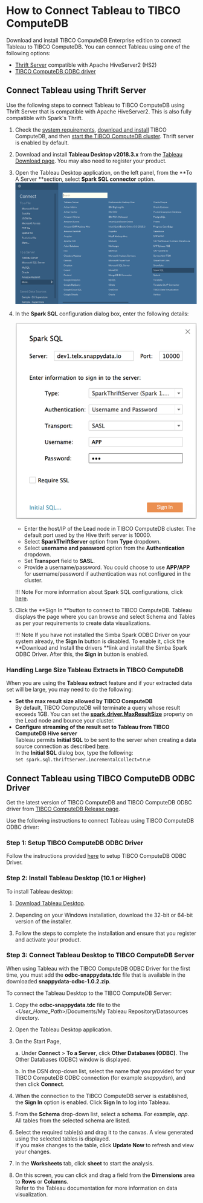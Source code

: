 # How to Connect Tableau to TIBCO ComputeDB

Download and install TIBCO ComputeDB Enterprise edition to connect Tableau to TIBCO ComputeDB. You can connect Tableau using one of the following options:

*	[Thrift Server](#hivesertab) compatible with Apache HiveServer2 (HS2)
*	[TIBCO ComputeDB ODBC driver](#odbcdritab)

<a id=hivesertab></a>
## Connect Tableau using Thrift Server 

Use the following steps to connect Tableau to TIBCO ComputeDB using Thrift Server that is compatible with Apache HiveServer2. This is also fully compatible with Spark's Thrift.

1.	Check the [system requirements](/install/system_requirements.md), [download and install](/install.md) TIBCO ComputeDB, and then [start the TIBCO ComputeDB cluster](./start_snappy_cluster.md). Thrift server is enabled by default.
1.	Download and install **Tableau Desktop v2018.3.x** from the [Tableau Download page](https://www.tableau.com/support/releases/online/2018.3). You may also need to register your product.
2. Open the Tableau Desktop application, on the left panel, from the **To A Server **section, select **Spark SQL connector** option. 
	![Tableau_desktop](../Images/LocateSparkSQL.png)
3. In the **Spark SQL** configuration dialog box, enter the following details:

	![Tableau_desktop](../Images/SparkSQL_ConfigWindow1.png)
    
    *	Enter the host/IP of the Lead node in TIBCO ComputeDB cluster. The default port used by the Hive thrift server is 10000.
    *	Select **SparkThriftServer** option from **Type** dropdown.
    *	Select **username and password** option from the **Authentication** dropdown.
    *	Set **Transport** field to **SASL**.
    *	Provide a username/password. You could choose to use **APP/APP** for username/password if authentication was not configured in the cluster.

    !!! Note
		For more information about Spark SQL configurations, click [here](https://onlinehelp.tableau.com/current/pro/desktop/en-us/examples_sparksql.htm).

4. Click the **Sign In **button to connect to TIBCO ComputeDB. Tableau displays the page where you can browse and select Schema and Tables as per your requirements to create data visualizations.

	!!! Note
    	 If you have not installed the Simba Spark ODBC Driver on your system already, the **Sign In** button is disabled. To enable it, click the **Download and Install the drivers **link and install the Simba Spark ODBC Driver. After this, the **Sign in** button is enabled.

### Handling Large Size Tableau Extracts in TIBCO ComputeDB

When you are using the **Tableau extract** feature and if your extracted data set will be large, you may need to do the following:

*	**Set the max result size allowed by TIBCO ComputeDB**</br> By default, TIBCO ComputeDB will terminate a query whose result exceeds 1GB. You can set the [**spark.driver.MaxResultSize**](../configuring_cluster/property_description.md#sparkdrivermaxresult) property on the Lead node and bounce your cluster.
*	**Configure streaming of the result set to Tableau from TIBCO ComputeDB Hive server**</br>Tableau permits **Initial SQL** to be sent to the server when creating a data source connection as described [here](https://onlinehelp.tableau.com/current/pro/desktop/en-us/connect_basic_initialsql.htm).</br> 
In the **Initial SQL** dialog box, type the following: </br>`set spark.sql.thriftServer.incrementalCollect=true`

<a id=odbcdritab></a>
## Connect Tableau using TIBCO ComputeDB ODBC Driver

Get the latest version of TIBCO ComputeDB and TIBCO ComputeDB ODBC driver from [TIBCO ComputeDB Release page](https://github.com/SnappyDataInc/snappydata/releases). 

Use the following instructions to connect Tableau using TIBCO ComputeDB ODBC driver:

### Step 1: Setup TIBCO ComputeDB ODBC Driver

Follow the instructions provided [here](/setting_up_odbc_driver-tableau_desktop.md) to setup TIBCO ComputeDB ODBC Driver.

### Step 2: Install Tableau Desktop (10.1 or Higher)

To install Tableau desktop:

1. [Download Tableau Desktop](https://www.tableau.com/products/desktop).

2. Depending on your Windows installation, download the 32-bit or 64-bit version of the installer.

3. Follow the steps to complete the installation and ensure that you register and activate your product.

### Step 3: Connect Tableau Desktop to TIBCO ComputeDB Server

When using Tableau with the TIBCO ComputeDB ODBC Driver for the first time, you must add the **odbc-snappydata.tdc** file that is available in the downloaded **snappydata-odbc-1.0.2.zip**.

To connect the Tableau Desktop to the TIBCO ComputeDB Server:

1. Copy the **odbc-snappydata.tdc** file to the <_User_Home_Path_>/Documents/My Tableau Repository/Datasources directory.

2. Open the Tableau Desktop application.

3. On the Start Page,

	a. Under **Connect** > **To a Server**, click **Other Databases (ODBC)**. The Other Databases (ODBC) window is displayed.

	b. In the DSN drop-down list, select the name that you provided for your TIBCO ComputeDB ODBC connection (for example *snappydsn*), and then click **Connect**.

4. When the connection to the TIBCO ComputeDB server is established, the **Sign In** option is enabled. Click **Sign In** to log into Tableau.

5. From the **Schema** drop-down list, select a schema. For example, *app*. </br>All tables from the selected schema are listed.

6. Select the required table(s) and drag it to the canvas. A view generated using the selected tables is displayed. </br>If you make changes to the table, click **Update Now** to refresh and view your changes.

7. In the **Worksheets** tab, click **sheet** to start the analysis.</br> 

8. On this screen, you can click and drag a field from the **Dimensions** area to **Rows** or **Columns**.</br> Refer to the Tableau documentation for more information on data visualization.
